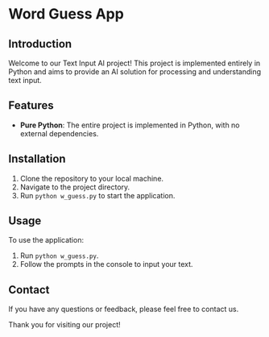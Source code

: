# Word Guess App

## Introduction

Welcome to our Text Input AI project! This project is implemented entirely in Python and aims to provide an AI solution for processing and understanding text input.

## Features
- **Pure Python**: The entire project is implemented in Python, with no external dependencies.

## Installation

1. Clone the repository to your local machine.
2. Navigate to the project directory.
3. Run `python w_guess.py` to start the application.

## Usage

To use the application:

1. Run `python w_guess.py`.
2. Follow the prompts in the console to input your text.

## Contact

If you have any questions or feedback, please feel free to contact us.

Thank you for visiting our project!
